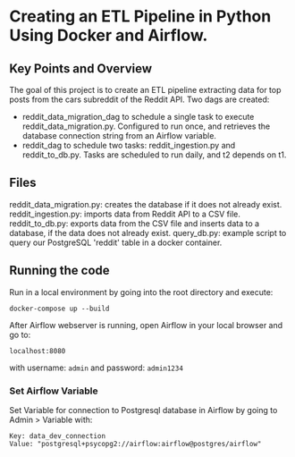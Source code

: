 # Creating an ETL Pipeline in Python Using Docker and Airflow.


## Key Points and Overview

The goal of this project is to create an ETL pipeline extracting data for top posts from the cars subreddit of the Reddit API.
Two dags are created:
+ reddit_data_migration_dag to schedule a single task to execute reddit_data_migration.py. Configured to run once, and retrieves the database connection string from an Airflow variable.
+ reddit_dag to schedule two tasks: reddit_ingestion.py and reddit_to_db.py. Tasks are scheduled to run daily, and t2 depends on t1.
  

## Files

reddit_data_migration.py: creates the database if it does not already exist.
reddit_ingestion.py: imports data from Reddit API to a CSV file.
reddit_to_db.py: exports data from the CSV file and inserts data to a database, if the data does not already exist.
query_db.py: example script to query our PostgreSQL 'reddit' table in a docker container.


## Running the code
Run in a local environment by going into the root directory and execute:
```console
docker-compose up --build
```
After Airflow webserver is running, open Airflow in your local browser and go to:
```
localhost:8080
```
with username: `admin`
and password: `admin1234`  
### Set Airflow Variable
Set Variable for connection to Postgresql database in Airflow by going to Admin > Variable with:  
```
Key: data_dev_connection
Value: "postgresql+psycopg2://airflow:airflow@postgres/airflow"
```
